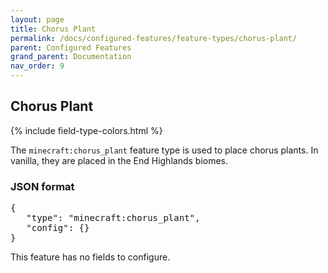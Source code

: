 ```yaml
---
layout: page
title: Chorus Plant
permalink: /docs/configured-features/feature-types/chorus-plant/
parent: Configured Features
grand_parent: Documentation
nav_order: 9
---
```


## Chorus Plant

<head>
    {% include field-type-colors.html %}
</head>

The `minecraft:chorus_plant` feature type is used to place chorus plants. In vanilla, they are placed in the End Highlands biomes.

### JSON format

<pre>
{
   "type": "minecraft:chorus_plant",
   "config": {}
}
</pre>

This feature has no fields to configure.